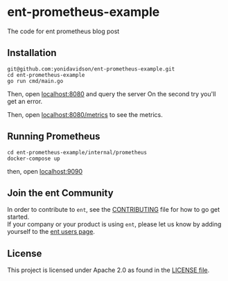 # ent-prometheus-example
The code for ent prometheus blog post

## Installation

```console
git@github.com:yonidavidson/ent-prometheus-example.git
cd ent-prometheus-example
go run cmd/main.go
```

Then, open [localhost:8080](http://localhost:8080) and query the server
On the second try you'll get an error.

Then, open [localhost:8080/metrics](http://localhost:8080) to see the metrics.

## Running Prometheus


```console
cd ent-prometheus-example/internal/prometheus
docker-compose up
```

then, open [localhost:9090](http://localhost:9090)

## Join the ent Community
In order to contribute to `ent`, see the [CONTRIBUTING](https://github.com/ent/ent/blob/master/CONTRIBUTING.md) file for how to go get started.  
If your company or your product is using `ent`, please let us know by adding yourself to the [ent users page](https://github.com/ent/ent/wiki/ent-users).

## License
This project is licensed under Apache 2.0 as found in the [LICENSE file](LICENSE).
